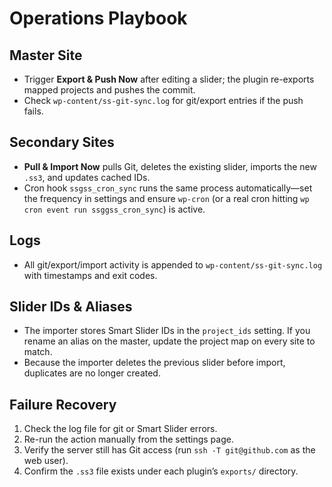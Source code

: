 # Operations Playbook

## Master Site
- Trigger **Export & Push Now** after editing a slider; the plugin re-exports mapped projects and pushes the commit.
- Check `wp-content/ss-git-sync.log` for git/export entries if the push fails.

## Secondary Sites
- **Pull & Import Now** pulls Git, deletes the existing slider, imports the new `.ss3`, and updates cached IDs.
- Cron hook `ssgss_cron_sync` runs the same process automatically—set the frequency in settings and ensure `wp-cron` (or a real cron hitting `wp cron event run ssggss_cron_sync`) is active.

## Logs
- All git/export/import activity is appended to `wp-content/ss-git-sync.log` with timestamps and exit codes.

## Slider IDs & Aliases
- The importer stores Smart Slider IDs in the `project_ids` setting. If you rename an alias on the master, update the project map on every site to match.
- Because the importer deletes the previous slider before import, duplicates are no longer created.

## Failure Recovery
1. Check the log file for git or Smart Slider errors.
2. Re-run the action manually from the settings page.
3. Verify the server still has Git access (run `ssh -T git@github.com` as the web user).
4. Confirm the `.ss3` file exists under each plugin’s `exports/` directory.
